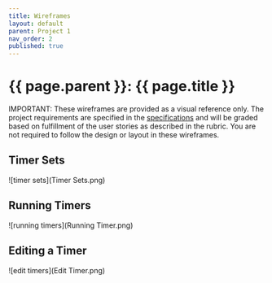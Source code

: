 ```yaml
---
title: Wireframes
layout: default
parent: Project 1
nav_order: 2
published: true
---
```


# {{ page.parent }}: {{ page.title }}

IMPORTANT: These wireframes are provided as a visual reference only. The project
requirements are specified in the [specifications](specifications.html) and will
be graded based on fulfillment of the user stories as described in the rubric.
You are not required to follow the design or layout in these wireframes.

## Timer Sets
![timer sets](Timer Sets.png)

## Running Timers

![running timers](Running Timer.png)

## Editing a Timer

![edit timers](Edit Timer.png)


